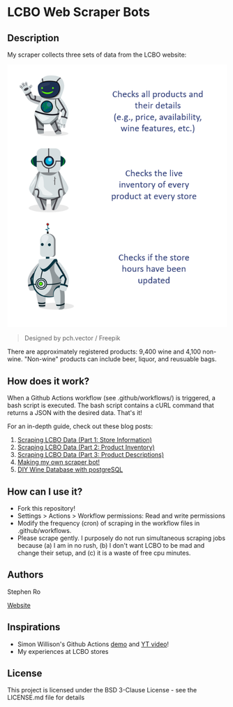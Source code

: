 # LCBO Web Scraper Bots

## Description

My scraper collects three sets of data from the LCBO website:

![](img/robots.png)
>Designed by pch.vector / Freepik

There are approximately registered products: 9,400 wine and 4,100 non-wine. "Non-wine" products can include beer, liquor, and reusuable bags.

## How does it work?

When a Github Actions workflow (see .github/workflows/) is triggered, a bash script is executed. The bash script contains a cURL command that returns a JSON with the desired data. That's it! 

For an in-depth guide, check out these blog posts:

1. [Scraping LCBO Data (Part 1: Store Information)](https://royourboat.github.io/posts/2023-06-01-lcbo-scraper/)
2. [Scraping LCBO Data (Part 2: Product Inventory)](https://royourboat.github.io/posts/2023-06-10-lcbo-scraper/)
3. [Scraping LCBO Data (Part 3: Product Descriptions)](https://royourboat.github.io/posts/2023-06-17-lcbo-scraper/)
4. [Making my own scraper bot!](https://royourboat.github.io/posts/2023-06-22-lcbo-github-actions-bot/)
5. [DIY Wine Database with postgreSQL](https://royourboat.github.io/posts/2023-07-01-lcbo-psql/)

## How can I use it?

* Fork this repository! 
* Settings > Actions > Workflow permissions: Read and write permissions
* Modify the frequency (cron) of scraping in the workflow files in .github/workflows. 
* Please scrape gently. I purposely do not run simultaneous scraping jobs because (a) I am in no rush, (b) I don't want LCBO to be mad and change their setup, and (c) it is a waste of free cpu minutes. 

## Authors

Stephen Ro 

[Website](https://royourboat.github.io/)

## Inspirations

* Simon Willison's Github Actions [demo](https://github.com/simonw/ca-fires-history) and [YT video](https://www.youtube.com/watch?v=2CjA-03yK8I)!
* My experiences at LCBO stores


## License

This project is licensed under the BSD 3-Clause License - see the LICENSE.md file for details
